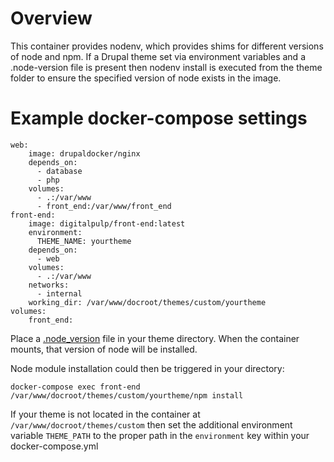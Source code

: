 # Overview
This container provides nodenv, which provides shims for different versions of node and npm. If a Drupal theme set via environment variables and a .node-version file is present then nodenv install is executed from the theme folder to ensure the specified version of node exists in the image.

# Example docker-compose settings

```
web:
    image: drupaldocker/nginx
    depends_on:
      - database
      - php
    volumes:
      - .:/var/www
      - front_end:/var/www/front_end
front-end:
    image: digitalpulp/front-end:latest
    environment:
      THEME_NAME: yourtheme
    depends_on:
      - web
    volumes:
      - .:/var/www
    networks:
      - internal
    working_dir: /var/www/docroot/themes/custom/yourtheme
volumes:
    front_end:
```
Place a [.node_version](https://github.com/nodenv/nodenv/blob/master/README.md#choosing-the-node-version) file in your
theme directory.  When the container mounts, that version of node will be installed.

Node module installation could then be triggered in your directory:

```
docker-compose exec front-end /var/www/docroot/themes/custom/yourtheme/npm install
```

If your theme is not located in the container at
`/var/www/docroot/themes/custom` then set the additional environment variable
`THEME_PATH` to the proper path in the `environment` key within your
docker-compose.yml
